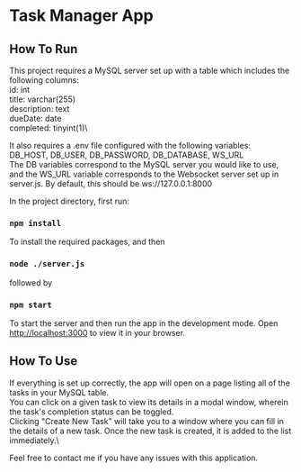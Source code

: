 # Task Manager App

## How To Run

This project requires a MySQL server set up with a table which includes the following columns:\
id: int\
title: varchar(255)\
description: text\
dueDate: date\
completed: tinyint(1)\

It also requires a .env file configured with the following variables:\
DB_HOST, DB_USER, DB_PASSWORD, DB_DATABASE, WS_URL\
The DB variables correspond to the MySQL server you would like to use, and the WS_URL variable corresponds to the Websocket server set up in server.js. By default, this should be ws://127.0.0.1:8000

In the project directory, first run:

### `npm install`

To install the required packages, and then

### `node ./server.js`

followed by

### `npm start`

To start the server and then run the app in the development mode.
Open [http://localhost:3000](http://localhost:3000) to view it in your browser.

## How To Use

If everything is set up correctly, the app will open on a page listing all of the tasks in your MySQL table.\
You can click on a given task to view its details in a modal window, wherein the task's completion status can be toggled.\
Clicking "Create New Task" will take you to a window where you can fill in the details of a new task. Once the new task is created, it is added to the list immediately.\

Feel free to contact me if you have any issues with this application.

